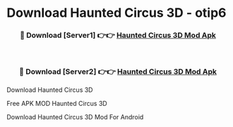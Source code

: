 # Download Haunted Circus 3D - otip6



<div align="center">
<h3>🔴 Download [Server1] 👉👉 <a href="https://momento.my/?title=Haunted_Circus_3D">Haunted Circus 3D Mod Apk</a></h3><br>

<h3>🔴 Download [Server2] 👉👉 <a href="https://momento.my/?title=Haunted_Circus_3D">Haunted Circus 3D Mod Apk</a></h3>
</div>



Download Haunted Circus 3D 

Free APK MOD Haunted Circus 3D 

Download Haunted Circus 3D Mod For Android
